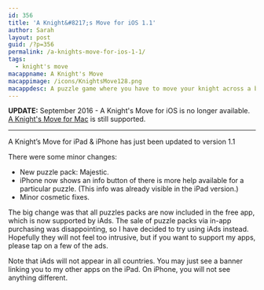 ```yaml
---
id: 356
title: 'A Knight&#8217;s Move for iOS 1.1'
author: Sarah
layout: post
guid: /?p=356
permalink: /a-knights-move-for-ios-1-1/
tags:
  - knight's move
macappname: A Knight's Move
macappimage: /icons/KnightsMove128.png
macappdesc: A puzzle game where you have to move your knight across a board to a target square using the same movements as a knight in chess.
---
```


**UPDATE:** September 2016 - A Knight's Move for iOS is no longer available.<br>
[A Knight's Move for Mac][1] is still supported.

---

A Knight&#8217;s Move for iPad & iPhone has just been updated to version 1.1

There were some minor changes:

  * New puzzle pack: Majestic.
  * iPhone now shows an info button of there is more help available for a particular puzzle. (This info was already visible in the iPad version.)
  * Minor cosmetic fixes.

The big change was that all puzzles packs are now included in the free app, which is now supported by iAds. The sale of puzzle packs via in-app purchasing was disappointing, so I have decided to try using iAds instead. Hopefully they will not feel too intrusive, but if you want to support my apps, please tap on a few of the ads.

Note that iAds will not appear in all countries. You may just see a banner linking you to my other apps on the iPad. On iPhone, you will not see anything different.

[1]: /knightsmove/
